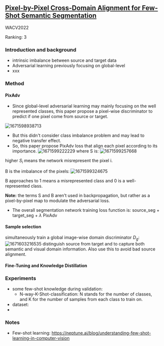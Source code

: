 ## [Pixel-by-Pixel Cross-Domain Alignment for Few-Shot Semantic Segmentation](https://openaccess.thecvf.com/content/WACV2022/papers/Tavera_Pixel-by-Pixel_Cross-Domain_Alignment_for_Few-Shot_Semantic_Segmentation_WACV_2022_paper.pdf)

WACV2022

Ranking: 3

### Introduction and background
- intrinsic imbalance between source and target data 
- Adversarial learning previously focusing on global-level 
- xxx

### Method
#### PixAdv

- Since global-level adversarial learning may mainly focusing on the well represented classes, this paper propose a pixel-wise discriminator to predict if one pixel come from source or target. 

![1671598938713](https://user-images.githubusercontent.com/46414159/208825554-bc077f1b-2e65-4e56-8236-7d602145d362.png)
- But this didn't consider class imbalance problem and may lead to negative transfer effect.
- So, this paper propose PixAdv loss that align each pixel according to its importance.
![1671599222229](https://user-images.githubusercontent.com/46414159/208826105-f1cd6888-9a57-4491-a03c-f1042473ba06.png)
where S is: ![1671599257668](https://user-images.githubusercontent.com/46414159/208826158-39dae7a8-43e1-4af2-92e9-d5d1d2cf4d03.png)

higher $S_{i}$ means the network misrepresent the pixel i.

B is the imbalance of the pixels: ![1671599324675](https://user-images.githubusercontent.com/46414159/208826274-af7e7c3f-05c8-4638-ad97-6fe496247791.png)

B approaches to 1 means a misrepresented class and 0 is a well-represented class.

**Note:**  the terms S and B aren’t used in backpropagation, but rather as a pixel-by-pixel map to modulate
the adversarial loss.

- The overall segmentation network training loss function is: source_seg + target_seg + $\lambda$ PixAdv

#### Sample selection
simultaneously train a global image-wise domain discriminator $D_{g}$:
![1671603216535](https://user-images.githubusercontent.com/46414159/208834521-ab5b213f-91b7-49c8-ac5b-906c1f768318.png)
distinguish source from target and to capture both semantic and visual domain information.
Also use this to avoid bad source alignment.

#### Fine-Tuning and Knowledge Distillation

### Experiments
- some few-shot knowledge during validation:
  - N-way-K-Shot-classification: N stands for the number of classes, and K for the number of samples from each class to train on.
- dataset:
- 
### Notes
- Few-shot learning: https://neptune.ai/blog/understanding-few-shot-learning-in-computer-vision

